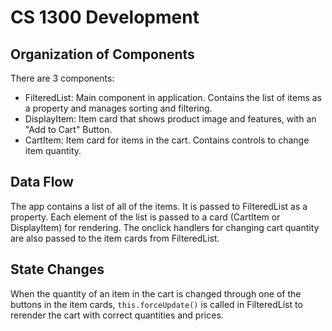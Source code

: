 # CS 1300 Development

## Organization of Components
There are 3 components:
- FilteredList: Main component in application. Contains the list of items as a property and manages sorting and filtering. 
- DisplayItem: Item card that shows product image and features, with an "Add to Cart" Button.
- CartItem: Item card for items in the cart. Contains controls to change item quantity.

## Data Flow
The app contains a list of all of the items. It is passed to FilteredList as a property. Each element of the list is passed to a card (CartItem or DisplayItem) for rendering. The onclick handlers for changing cart quantity are also passed to the item cards from FilteredList.

## State Changes
When the quantity of an item in the cart is changed through one of the buttons in the item cards, `this.forceUpdate()` is called in FilteredList to rerender the cart with correct quantities and prices.
